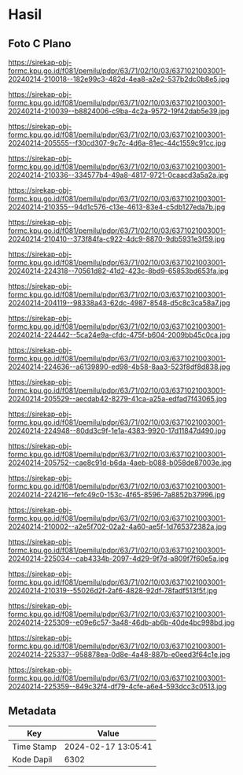 # Hasil

## Foto C Plano

https://sirekap-obj-formc.kpu.go.id/f081/pemilu/pdpr/63/71/02/10/03/6371021003001-20240214-210018--182e99c3-482d-4ea8-a2e2-537b2dc0b8e5.jpg

https://sirekap-obj-formc.kpu.go.id/f081/pemilu/pdpr/63/71/02/10/03/6371021003001-20240214-210039--b8824006-c9ba-4c2a-9572-19f42dab5e39.jpg

https://sirekap-obj-formc.kpu.go.id/f081/pemilu/pdpr/63/71/02/10/03/6371021003001-20240214-205555--f30cd307-9c7c-4d6a-81ec-44c1559c91cc.jpg

https://sirekap-obj-formc.kpu.go.id/f081/pemilu/pdpr/63/71/02/10/03/6371021003001-20240214-210336--334577b4-49a8-4817-9721-0caacd3a5a2a.jpg

https://sirekap-obj-formc.kpu.go.id/f081/pemilu/pdpr/63/71/02/10/03/6371021003001-20240214-210355--94d1c576-c13e-4613-83e4-c5db127eda7b.jpg

https://sirekap-obj-formc.kpu.go.id/f081/pemilu/pdpr/63/71/02/10/03/6371021003001-20240214-210410--373f84fa-c922-4dc9-8870-9db5931e3f59.jpg

https://sirekap-obj-formc.kpu.go.id/f081/pemilu/pdpr/63/71/02/10/03/6371021003001-20240214-224318--70561d82-41d2-423c-8bd9-65853bd653fa.jpg

https://sirekap-obj-formc.kpu.go.id/f081/pemilu/pdpr/63/71/02/10/03/6371021003001-20240214-204119--98338a43-62dc-4987-8548-d5c8c3ca58a7.jpg

https://sirekap-obj-formc.kpu.go.id/f081/pemilu/pdpr/63/71/02/10/03/6371021003001-20240214-224442--5ca24e9a-cfdc-475f-b604-2009bb45c0ca.jpg

https://sirekap-obj-formc.kpu.go.id/f081/pemilu/pdpr/63/71/02/10/03/6371021003001-20240214-224636--a6139890-ed98-4b58-8aa3-523f8df8d838.jpg

https://sirekap-obj-formc.kpu.go.id/f081/pemilu/pdpr/63/71/02/10/03/6371021003001-20240214-205529--aecdab42-8279-41ca-a25a-edfad7f43065.jpg

https://sirekap-obj-formc.kpu.go.id/f081/pemilu/pdpr/63/71/02/10/03/6371021003001-20240214-224948--80dd3c9f-1e1a-4383-9920-17d11847d490.jpg

https://sirekap-obj-formc.kpu.go.id/f081/pemilu/pdpr/63/71/02/10/03/6371021003001-20240214-205752--cae8c91d-b6da-4aeb-b088-b058de87003e.jpg

https://sirekap-obj-formc.kpu.go.id/f081/pemilu/pdpr/63/71/02/10/03/6371021003001-20240214-224216--fefc49c0-153c-4f65-8596-7a8852b37996.jpg

https://sirekap-obj-formc.kpu.go.id/f081/pemilu/pdpr/63/71/02/10/03/6371021003001-20240214-210002--a2e5f702-02a2-4a60-ae5f-1d765372382a.jpg

https://sirekap-obj-formc.kpu.go.id/f081/pemilu/pdpr/63/71/02/10/03/6371021003001-20240214-225034--cab4334b-2097-4d29-9f7d-a809f7f60e5a.jpg

https://sirekap-obj-formc.kpu.go.id/f081/pemilu/pdpr/63/71/02/10/03/6371021003001-20240214-210319--55026d2f-2af6-4828-92df-78fadf513f5f.jpg

https://sirekap-obj-formc.kpu.go.id/f081/pemilu/pdpr/63/71/02/10/03/6371021003001-20240214-225309--e09e6c57-3a48-46db-ab6b-40de4bc998bd.jpg

https://sirekap-obj-formc.kpu.go.id/f081/pemilu/pdpr/63/71/02/10/03/6371021003001-20240214-225337--958878ea-0d8e-4a48-887b-e0eed3f64c1e.jpg

https://sirekap-obj-formc.kpu.go.id/f081/pemilu/pdpr/63/71/02/10/03/6371021003001-20240214-225359--849c32f4-df79-4cfe-a6e4-593dcc3c0513.jpg


## Metadata

| Key        | Value               |
| ---------- | ------------------- |
| Time Stamp | 2024-02-17 13:05:41 |
| Kode Dapil | 6302                |



